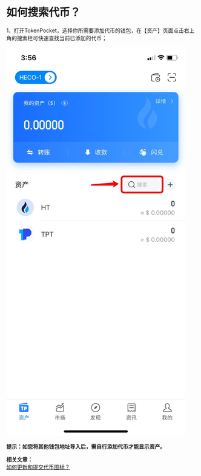 # 如何搜索代币？

1、打开TokenPocket，选择你所需要添加代币的钱包，在【资产】页面点击右上角的搜索栏可快速查找当前已添加的代币；

![](<../../.gitbook/assets/1 (27) (1) (1).png>)

**提示：如您将其他钱包地址导入后，需自行添加代币才能显示资产。**

**相关文章：**\
[如何更新和提交代币图标？](https://tphelp.gitbook.io/cn/wallet-operation/submit-token)
